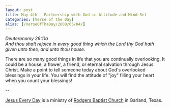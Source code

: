 ```yaml
---
layout: post
title: May 4th - Partnership with God in Attitude and Mind-Set
categories: [Verse of the Day]
alias: [/VerseOfTheDay/2009/05/04/]
---
```


_Deuteronomy 26:11a  
And thou shalt rejoice in every good thing which the Lord thy God
hath given unto thee, and unto thou house._

There are so many good things in life that you are continually
overlooking. It could be a house, a flower, a friend, or eternal
salvation through Jesus Christ. Make a point to tell someone today
about God's overlooked blessings in your life. You will find the
attitude of "joy" filling your heart when you count your blessings!

 --

<a href=http://jesuseveryday.net>Jesus Every Day</a> is a ministry of <a href=http://rodgersbaptist.net>Rodgers Baptist Church</a> in Garland, Texas.
